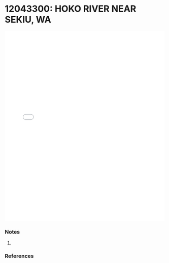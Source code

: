 # 12043300: HOKO RIVER NEAR SEKIU, WA

<iframe src="/distribution_estimation/_static/stations/12043300_fdc.html" width="100%" height="600" frameborder="0"></iframe>

### Notes
1. 

### References

